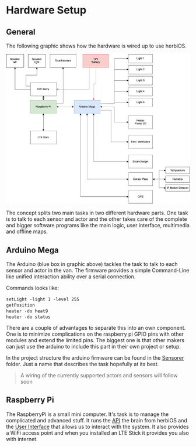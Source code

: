 # Hardware Setup

## General

The following graphic shows how the hardware is wired up to use herbiOS.

![Simple Schema of the Hardware wireing](./HardwareComponents.jpg)

The concept splits two main tasks in two different hardware parts. One task is to talk to each sensor and actor and the other takes care of the complete and bigger software programs like the main logic, user interface, multimedia and offline maps.

## Arduino Mega

The Arduino (blue box in graphic above) tackles the task to talk to each sensor and actor in the van. The firmware provides a simple Command-Line like unified interaction ability over a serial connection. 

Commands looks like:

````
setLight -light 1 -level 255
getPosition
heater -do heat9
heater -do status
````

There are a couple of advantages to separate this into an own component. One is to minimize complications on the raspberry pi GPIO pins with other modules and extend the limited pins. The biggest one is that other makers can just use the arduino to include this part in their own project or setup. 

In the project structure the arduino firmware can be found in the [Sensorer](../sensorer/Readme.md) folder. Just a name that describes the task hopefully at its best.

> A wiring of the currently supported actors and sensors will follow soon

## Raspberry Pi

The RaspberryPi is a small mini computer. It's task is to manage the complicated and advanced stuff. It runs the [API](../../api/README.md) the brain from herbiOS and the [User Interface](../../ui/README.md) that allows us to interact with the system. It also provides a WiFi access point and when you installed an LTE Stick it provides you also with internet.
